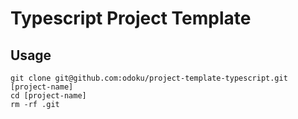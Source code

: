 Typescript Project Template
================================================================================

Usage
--------------------------------------------------------------------------------

```shell
git clone git@github.com:odoku/project-template-typescript.git [project-name]
cd [project-name]
rm -rf .git
```
